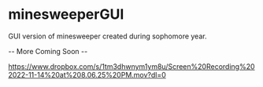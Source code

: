 # minesweeperGUI

GUI version of minesweeper created during sophomore year.

-- More Coming Soon --

https://www.dropbox.com/s/1tm3dhwnym1ym8u/Screen%20Recording%202022-11-14%20at%208.06.25%20PM.mov?dl=0
